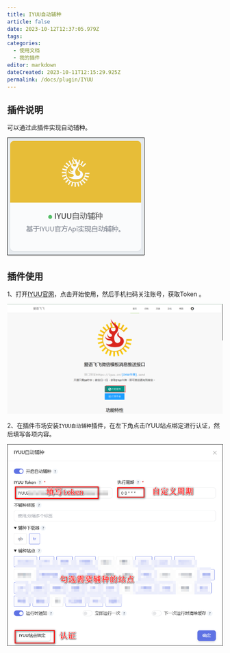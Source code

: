 ```yaml
---
title: IYUU自动辅种
article: false
date: 2023-10-12T12:37:05.979Z
tags:
categories: 
  - 使用文档
  - 我的插件
editor: markdown
dateCreated: 2023-10-11T12:15:29.925Z
permalink: /docs/plugin/IYUU
---
```


## 插件说明
可以通过此插件实现自动辅种。

![0801.png](./images/0801.png)

## 插件使用
1、打开[IYUU官网](https://iyuu.cn/)，点击开始使用，然后手机扫码关注账号，获取Token 。

![0802.png](./images/0802.png)

2、在插件市场安装`IYUU自动辅种`插件，在左下角点击IYUU站点绑定进行认证，然后填写各项内容。

![0803.png](./images/0803.png)